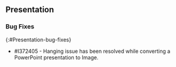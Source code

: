 ## Presentation

### Bug Fixes
{:#Presentation-bug-fixes}

* \#I372405 - Hanging issue has been resolved while converting a PowerPoint presentation to Image.